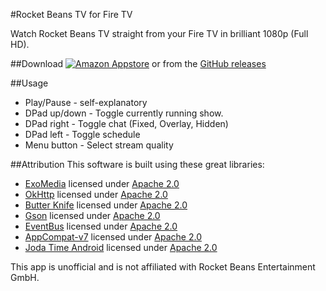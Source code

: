 #Rocket Beans TV for Fire TV

Watch Rocket Beans TV straight from your Fire TV in brilliant 1080p (Full HD).

##Download
[![Amazon Appstore](https://images-na.ssl-images-amazon.com/images/G/01/mobile-apps/devportal2/res/images/amazon-underground-app-us-white.png)][Amazon Appstore]
or from the [GitHub releases][GitHub Releases]

##Usage
 - Play/Pause - self-explanatory
 - DPad up/down - Toggle currently running show.
 - DPad right - Toggle chat (Fixed, Overlay, Hidden)
 - DPad left - Toggle schedule
 - Menu button - Select stream quality

##Attribution
This software is built using these great libraries:
* [ExoMedia][ExoMedia] licensed under [Apache 2.0][Apache 2.0]
* [OkHttp][OkHttp] licensed under [Apache 2.0][Apache 2.0]
* [Butter Knife][Butter Knife] licensed under [Apache 2.0][Apache 2.0]
* [Gson][Gson] licensed under [Apache 2.0][Apache 2.0]
* [EventBus][EventBus] licensed under [Apache 2.0][Apache 2.0]
* [AppCompat-v7][AppCompat-v7] licensed under [Apache 2.0][Apache 2.0]
* [Joda Time Android][Joda Time Android] licensed under [Apache 2.0][Apache 2.0]

This app is unofficial and is not affiliated with Rocket Beans Entertainment GmbH.

[Amazon Appstore]: https://www.amazon.de/dp/B018429HN6
[GitHub Releases]: https://github.com/EZTEQ/rbtv-firetv/releases
[ExoMedia]: https://github.com/brianwernick/ExoMedia
[OkHttp]: https://github.com/square/okhttp
[Butter Knife]: https://github.com/JakeWharton/butterknife
[Gson]: https://github.com/google/gson
[EventBus]: https://github.com/greenrobot/EventBus
[AppCompat-v7]: https://developer.android.com/topic/libraries/support-library/features.html#v7-appcompat
[Joda Time Android]: https://github.com/dlew/joda-time-android
[Apache 2.0]: https://www.apache.org/licenses/LICENSE-2.0
